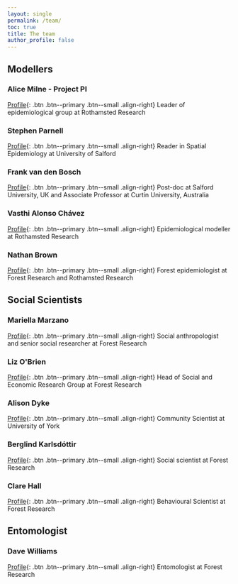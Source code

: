 ```yaml
---
layout: single
permalink: /team/
toc: true
title: The team
author_profile: false
---
```


## Modellers

### Alice Milne - Project PI 
[Profile](https://www.rothamsted.ac.uk/our-people/alice-milne){: .btn .btn--primary .btn--small .align-right}
Leader of epidemiological group at Rothamsted Research

### Stephen Parnell 
[Profile](https://beta.salford.ac.uk/our-staff/stephen-parnell){: .btn .btn--primary .btn--small .align-right} 
Reader in Spatial Epidemiology at University of Salford

### Frank van den Bosch 
[Profile](https://research.curtin.edu.au/researcher/frank-van-den-bosch-e57b2ec7/){: .btn .btn--primary .btn--small .align-right}
Post-doc at Salford University, UK and Associate Professor at Curtin University, Australia

### Vasthi Alonso Ch&#xE1;vez 
[Profile](https://www.rothamsted.ac.uk/our-people/vasthi-alonso-chavez){: .btn .btn--primary .btn--small .align-right}
Epidemiological modeller at Rothamsted Research

### Nathan Brown 
[Profile](https://www.researchgate.net/profile/Nathan_Brown16){: .btn .btn--primary .btn--small .align-right}
Forest epidemiologist at Forest Research and Rothamsted Research


## Social Scientists

### Mariella Marzano 
[Profile](https://www.forestresearch.gov.uk/staff/mariella-marzano/){: .btn .btn--primary .btn--small .align-right}
Social anthropologist and senior social researcher at Forest Research

### Liz O'Brien 
[Profile](https://www.forestresearch.gov.uk/staff/liz-obrien/){: .btn .btn--primary .btn--small .align-right}
Head of Social and Economic Research Group at Forest Research

### Alison Dyke 
[Profile](https://www.york.ac.uk/sei/staff/alison-dyke/#research-content){: .btn .btn--primary .btn--small .align-right}
Community Scientist at University of York

### Berglind Karlsd&#xF3;ttir 
[Profile](https://www.forestresearch.gov.uk/staff/berglind-karlsdottir/){: .btn .btn--primary .btn--small .align-right}
Social scientist at Forest Research

### Clare Hall 
[Profile](https://www.forestresearch.gov.uk/staff/clare-hall/){: .btn .btn--primary .btn--small .align-right}
Behavioural Scientist at Forest Research

## Entomologist

### Dave Williams 
[Profile](https://www.forestresearch.gov.uk/staff/david-williams/){: .btn .btn--primary .btn--small .align-right}
Entomologist at Forest Research
